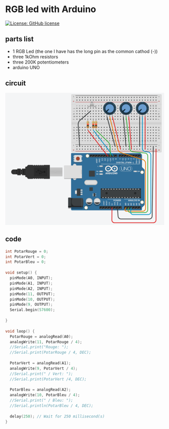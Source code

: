 # RGB led with Arduino

[![License: GitHub license](https://img.shields.io/github/license/mrouillard/RGB_led_arduino)](https://github.com/mrouillard/RGB_led_arduino/blob/master/LICENSE)

## parts list

* 1 RGB Led (the one I have has the long pin as the common cathod (-))
* three 1kOhm resistors
* three 200K potentiometers
* arduino UNO

## circuit

![Circuit](circuit.png)

## code

```C++
int PotarRouge = 0;
int PotarVert = 0;
int PotarBleu = 0;

void setup() {
  pinMode(A0, INPUT);
  pinMode(A1, INPUT);
  pinMode(A2, INPUT);
  pinMode(11, OUTPUT);
  pinMode(10, OUTPUT);
  pinMode(9, OUTPUT);
  Serial.begin(57600);

}

void loop() {
  PotarRouge = analogRead(A0);
  analogWrite(11, PotarRouge / 4);
  //Serial.print("Rouge: ");
  //Serial.print(PotarRouge / 4, DEC);
  
  PotarVert = analogRead(A1);
  analogWrite(9, PotarVert / 4);
  //Serial.print(" / Vert: ");
  //Serial.print(PotarVert /4, DEC);
  
  PotarBleu = analogRead(A2);
  analogWrite(10, PotarBleu / 4);
  //Serial.print(" / Bleu: ");
  //Serial.println(PotarBleu / 4, DEC);  

  delay(250); // Wait for 250 millisecond(s)
}
```
